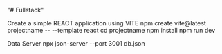 "# Fullstack" 

Create a simple REACT application using VITE
npm create vite@latest projectname -- --template react
cd projectname
npm install
npm run dev

Data Server
npx json-server --port 3001 db.json

